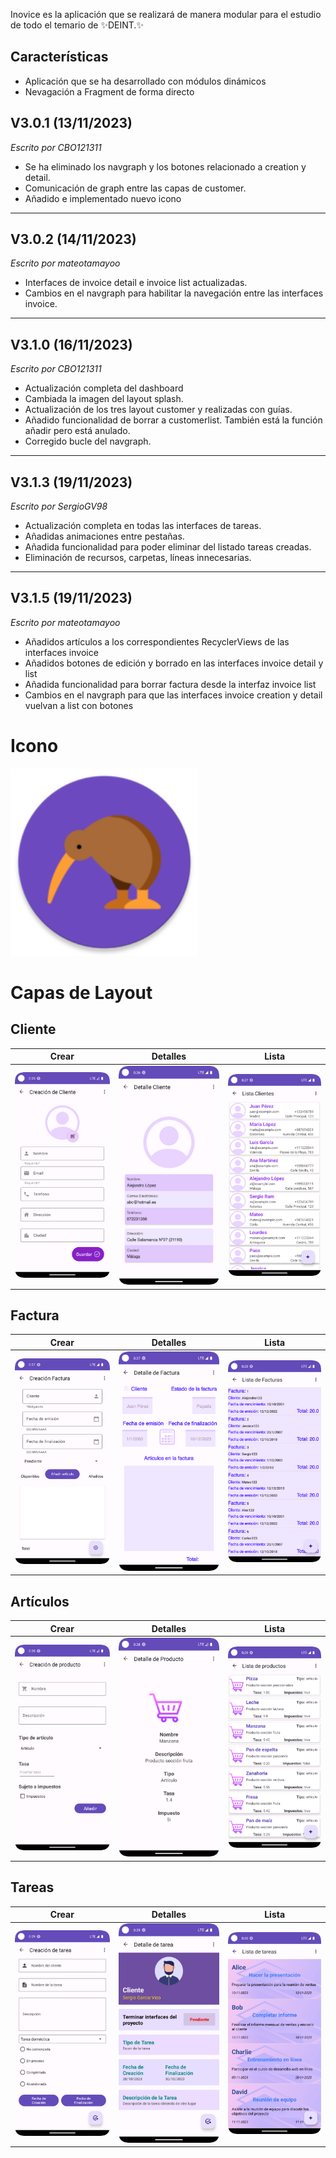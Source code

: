 Inovice es la aplicación que se realizará de manera modular para el estudio de todo el temario de ✨DEINT.✨

## Características

- Aplicación que se ha desarrollado con módulos dinámicos
- Nevagación a Fragment de forma directo



 ## V3.0.1 (13/11/2023)
 *Escrito por CBO121311*
 - Se ha eliminado los navgraph y los botones relacionado a creation y detail.
 - Comunicación de graph entre las capas de customer.
 - Añadido e implementado nuevo icono
------------------------
 ## V3.0.2 (14/11/2023)
 *Escrito por mateotamayoo*
 - Interfaces de invoice detail e invoice list actualizadas.
 - Cambios en el navgraph para habilitar la navegación entre las interfaces invoice.
------------------------
 ## V3.1.0 (16/11/2023)
 *Escrito por CBO121311*
 - Actualización completa del dashboard
 - Cambiada la imagen del layout splash.
 - Actualización de los tres layout customer y realizadas con guías.
 - Añadido funcionalidad de borrar a customerlist. También está la función añadir pero está anulado.
 - Corregido bucle del navgraph.
------------------------
 ## V3.1.3 (19/11/2023)
 *Escrito por SergioGV98*
 - Actualización completa en todas las interfaces de tareas.
 - Añadidas animaciones entre pestañas.
 - Añadida funcionalidad para poder eliminar del listado tareas creadas.
 - Eliminación de recursos, carpetas, líneas innecesarias.
------------------------
 ## V3.1.5 (19/11/2023)
 *Escrito por mateotamayoo*
 - Añadidos artículos a los correspondientes RecyclerViews de las interfaces invoice
 - Añadidos botones de edición y borrado en las interfaces invoice detail y list
 - Añadida funcionalidad para borrar factura desde la interfaz invoice list
 - Cambios en el navgraph para que las interfaces invoice creation y detail vuelvan a list con botones

# Icono

<img src="ImagenesMuestra/ic_launcher_theme_kiwi_round.webp" width="300">

# Capas de Layout

## Cliente
|Crear|Detalles|Lista| 
| ------------------------------ | ------------------------------ | ------------------------------ | 
|<img src="ImagenesMuestra/LayoutCustomerCreation.png" width="300">|<img src="ImagenesMuestra/LayoutCustomerDetail.png" width="300">| <img src="ImagenesMuestra/LayoutCustomerList.png" width="300">|

## Factura
|Crear|Detalles|Lista| 
| ------------------------------ | ------------------------------ | ------------------------------ | 
|<img src="ImagenesMuestra/LayoutInvoiceCreation.png" width="300">|<img src="ImagenesMuestra/LayoutInvoiceDetail.png" width="300">| <img src="ImagenesMuestra/LayoutInvoiceList.png" width="300">|

## Artículos
|Crear|Detalles|Lista| 
| ------------------------------ | ------------------------------ | ------------------------------ | 
|<img src="ImagenesMuestra/LayoutItemCreation.png" width="300">|<img src="ImagenesMuestra/LayoutItemDetail.png" width="300">| <img src="ImagenesMuestra/LayoutItemList.png" width="300">|
## Tareas
|Crear|Detalles|Lista| 
| ------------------------------ | ------------------------------ | ------------------------------ | 
|<img src="ImagenesMuestra/LayoutTaskCreation.png" width="300">|<img src="ImagenesMuestra/LayoutTaskDetail.png" width="300">| <img src="ImagenesMuestra/LayoutTaskList.png" width="300">|
